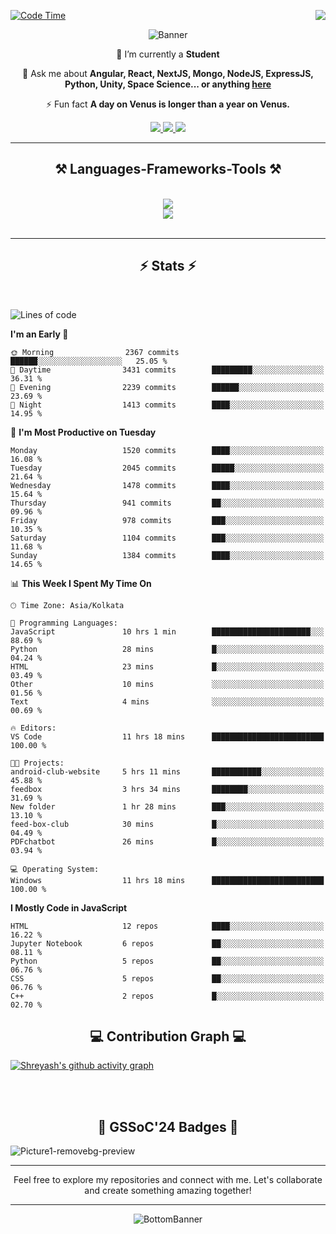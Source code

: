 <div>
 
<img align="right" src="https://visitor-badge.laobi.icu/badge?page_id=shreyash3087.shreyash3087" />

 [![Code Time](https://wakatime.com/badge/user/cd5f70df-e644-46f4-a03b-e1ce78615131.svg)](https://wakatime.com/@cd5f70df-e644-46f4-a03b-e1ce78615131)
 
</div>


<div align="center">
 
![Banner](https://github.com/user-attachments/assets/fe33d289-b057-4d85-ad76-3103802aa9e1)

</div>


<div align="center">
 
 🔭 I’m currently a **Student** 

💬 Ask me about **Angular, React, NextJS, Mongo, NodeJS, ExpressJS, Python, Unity, Space Science... or anything [here](https://github.com/shreyash3087/shreyash3087/issues)**

⚡ Fun fact **A day on Venus is longer than a year on Venus.**

</div>
 
<div align="center"> 
  <a href="mailto:shreyash3087@gmail.com">
    <img src="https://img.shields.io/badge/Gmail-333333?style=for-the-badge&logo=gmail&logoColor=red" />
  </a>
  <a href="https://www.linkedin.com/in/shreyash-srivastava-1a1161280" target="_blank">
    <img src="https://img.shields.io/badge/LinkedIn-0077B5?style=for-the-badge&logo=linkedin&logoColor=white" target="_blank" />
  </a>
  <a href="https://github.com/shreyash3087" target="_blank">
     <img src="https://img.shields.io/badge/Github-FF5722?style=for-the-badge&logo=github&logoColor=white" target="_blank" />
  </a>
</div>
<hr/>
 
<h2 align="center">⚒️ Languages-Frameworks-Tools ⚒️</h2>
<br/>
<div align="center">
    <img src="https://skillicons.dev/icons?i=react,bootstrap,html,css,vscode,github,figma,cpp,vercel,netlify" /><br>
    <img src="https://skillicons.dev/icons?i=tailwind,git,nodejs,python,javascript,typescript,express,firebase,mongodb,nextjs,unity,azure,blender" /><br>
</div>

<br/>
<hr/>

<h2 align="center">⚡ Stats ⚡</h2>

<br>
<div>
 
 
<!--START_SECTION:waka-->
![Lines of code](https://img.shields.io/badge/From%20Hello%20World%20I%27ve%20Written-5.0%20million%20lines%20of%20code-blue)

**I'm an Early 🐤** 

```text
🌞 Morning                2367 commits        ██████░░░░░░░░░░░░░░░░░░░   25.05 % 
🌆 Daytime                3431 commits        █████████░░░░░░░░░░░░░░░░   36.31 % 
🌃 Evening                2239 commits        ██████░░░░░░░░░░░░░░░░░░░   23.69 % 
🌙 Night                  1413 commits        ████░░░░░░░░░░░░░░░░░░░░░   14.95 % 
```
📅 **I'm Most Productive on Tuesday** 

```text
Monday                   1520 commits        ████░░░░░░░░░░░░░░░░░░░░░   16.08 % 
Tuesday                  2045 commits        █████░░░░░░░░░░░░░░░░░░░░   21.64 % 
Wednesday                1478 commits        ████░░░░░░░░░░░░░░░░░░░░░   15.64 % 
Thursday                 941 commits         ██░░░░░░░░░░░░░░░░░░░░░░░   09.96 % 
Friday                   978 commits         ███░░░░░░░░░░░░░░░░░░░░░░   10.35 % 
Saturday                 1104 commits        ███░░░░░░░░░░░░░░░░░░░░░░   11.68 % 
Sunday                   1384 commits        ████░░░░░░░░░░░░░░░░░░░░░   14.65 % 
```


📊 **This Week I Spent My Time On** 

```text
🕑︎ Time Zone: Asia/Kolkata

💬 Programming Languages: 
JavaScript               10 hrs 1 min        ██████████████████████░░░   88.69 % 
Python                   28 mins             █░░░░░░░░░░░░░░░░░░░░░░░░   04.24 % 
HTML                     23 mins             █░░░░░░░░░░░░░░░░░░░░░░░░   03.49 % 
Other                    10 mins             ░░░░░░░░░░░░░░░░░░░░░░░░░   01.56 % 
Text                     4 mins              ░░░░░░░░░░░░░░░░░░░░░░░░░   00.69 % 

🔥 Editors: 
VS Code                  11 hrs 18 mins      █████████████████████████   100.00 % 

🐱‍💻 Projects: 
android-club-website     5 hrs 11 mins       ███████████░░░░░░░░░░░░░░   45.88 % 
feedbox                  3 hrs 34 mins       ████████░░░░░░░░░░░░░░░░░   31.69 % 
New folder               1 hr 28 mins        ███░░░░░░░░░░░░░░░░░░░░░░   13.10 % 
feed-box-club            30 mins             █░░░░░░░░░░░░░░░░░░░░░░░░   04.49 % 
PDFchatbot               26 mins             █░░░░░░░░░░░░░░░░░░░░░░░░   03.94 % 

💻 Operating System: 
Windows                  11 hrs 18 mins      █████████████████████████   100.00 % 
```

**I Mostly Code in JavaScript** 

```text
HTML                     12 repos            ████░░░░░░░░░░░░░░░░░░░░░   16.22 % 
Jupyter Notebook         6 repos             ██░░░░░░░░░░░░░░░░░░░░░░░   08.11 % 
Python                   5 repos             ██░░░░░░░░░░░░░░░░░░░░░░░   06.76 % 
CSS                      5 repos             ██░░░░░░░░░░░░░░░░░░░░░░░   06.76 % 
C++                      2 repos             █░░░░░░░░░░░░░░░░░░░░░░░░   02.70 % 
```




<!--END_SECTION:waka-->

</div>

<div>
  <div align="center" ><h2 align="center">💻 Contribution Graph 💻</h2></div>
 
  [![Shreyash's github activity graph](https://github-readme-activity-graph.vercel.app/graph?username=shreyash3087&hide_border=true&theme=github)](https://github.com/ashutosh00710/github-readme-activity-graph)
 
</div>

<br/><br/>

<h2 align="center">🔰 GSSoC'24 Badges 🔰</h2>

![Picture1-removebg-preview](https://github.com/user-attachments/assets/4ece96a5-043a-44df-b51b-40738d3603ff)

<div align="center"> 
  <hr/>
  Feel free to explore my repositories and connect with me. Let's collaborate and create something amazing together!
  <hr/>
</div>

<div align="center">
 
![BottomBanner](https://github.com/user-attachments/assets/7afe064f-9b9f-401d-bec1-35c8625bb3dc)

</div>

